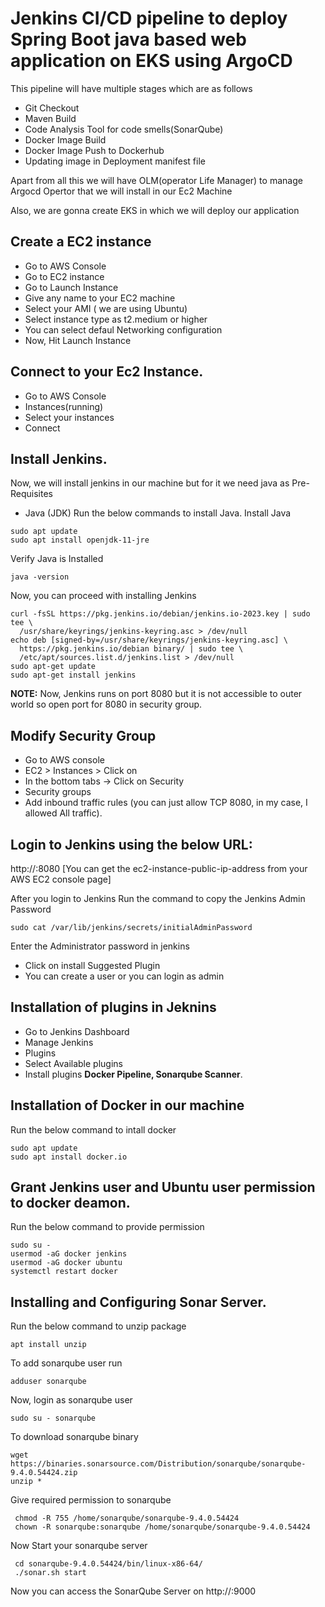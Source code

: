 # Jenkins CI/CD pipeline to deploy Spring Boot java based web application on EKS using ArgoCD

This pipeline will have multiple stages which are as follows

- Git Checkout
- Maven Build
- Code Analysis Tool for code smells(SonarQube)
- Docker Image Build
- Docker Image Push to Dockerhub
- Updating image in Deployment manifest file

Apart from all this we will have OLM(operator Life Manager) to manage Argocd Opertor that we will install in our Ec2 Machine

Also, we are gonna create EKS in which we will deploy our application


## Create a EC2 instance 
- Go to AWS Console
- Go to EC2 instance
- Go to Launch Instance
- Give any name to your EC2 machine
- Select your AMI ( we are using Ubuntu)
- Select instance type as t2.medium or higher
- You can select defaul Networking configuration
- Now, Hit Launch Instance


## Connect to your Ec2 Instance.
- Go to AWS Console
- Instances(running)
- Select your instances
- Connect

## Install Jenkins.
Now, we will install jenkins in our machine but for it we need java as Pre-Requisites

- Java (JDK)
Run the below commands to install Java.
Install Java

```
sudo apt update
sudo apt install openjdk-11-jre
```

Verify Java is Installed
```
java -version
```
Now, you can proceed with installing Jenkins
```
curl -fsSL https://pkg.jenkins.io/debian/jenkins.io-2023.key | sudo tee \
  /usr/share/keyrings/jenkins-keyring.asc > /dev/null
echo deb [signed-by=/usr/share/keyrings/jenkins-keyring.asc] \
  https://pkg.jenkins.io/debian binary/ | sudo tee \
  /etc/apt/sources.list.d/jenkins.list > /dev/null
sudo apt-get update
sudo apt-get install jenkins
```

**NOTE:** Now, Jenkins runs on port 8080 but it is not accessible to outer world so open port for 8080 in security group.


## Modify Security Group
- Go to AWS console
- EC2 > Instances > Click on
- In the bottom tabs -> Click on Security
- Security groups
- Add inbound traffic rules (you can just allow TCP 8080, in my case, I allowed All traffic).


## Login to Jenkins using the below URL:
http://<ip-address>:8080 [You can get the ec2-instance-public-ip-address from your AWS EC2 console page]

After you login to Jenkins Run the command to copy the Jenkins Admin Password 
``` 
sudo cat /var/lib/jenkins/secrets/initialAdminPassword
```
Enter the Administrator password in jenkins
  

- Click on install Suggested Plugin
- You can create a user or you can login as admin
  
## Installation of plugins in Jeknins
- Go to Jenkins Dashboard
- Manage Jenkins
- Plugins
- Select Available plugins
- Install plugins **Docker Pipeline, Sonarqube Scanner**.
  
## Installation of Docker in our machine
  Run the below command to intall docker
  ```
  sudo apt update
  sudo apt install docker.io
  ```
## Grant Jenkins user and Ubuntu user permission to docker deamon.
  Run the below command to provide permission
  ```
  sudo su - 
  usermod -aG docker jenkins
  usermod -aG docker ubuntu
  systemctl restart docker
  ```
## Installing and Configuring Sonar Server.
  
  Run the below command to unzip package
  ```
  apt install unzip
  ```
  
  To add sonarqube user run
  ```
  adduser sonarqube
  ```
  
  Now, login as sonarqube user
  ```
  sudo su - sonarqube
  ```
  
 To download sonarqube binary
 ```
 wget https://binaries.sonarsource.com/Distribution/sonarqube/sonarqube-9.4.0.54424.zip
 unzip *
 ```
 Give required permission to sonarqube
 ```
  chmod -R 755 /home/sonarqube/sonarqube-9.4.0.54424
  chown -R sonarqube:sonarqube /home/sonarqube/sonarqube-9.4.0.54424
 ```
 Now Start your sonarqube server
 ```
  cd sonarqube-9.4.0.54424/bin/linux-x86-64/
  ./sonar.sh start
 ``` 
   Now you can access the SonarQube Server on http://<ip-address>:9000

